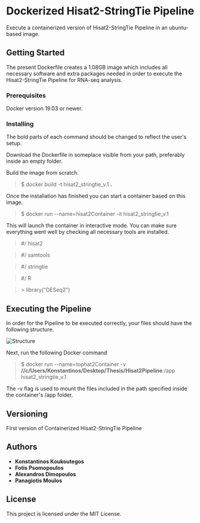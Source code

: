 # Dockerized Hisat2-StringTie Pipeline

Execute a containerized version of Hisat2-StringTie Pipeline in an ubuntu-based image. 

## Getting Started

The present Dockerfile creates a 1.08GB image which includes all necessary software and extra packages needed in order to execute the Hisat2-StringTie Pipeline for RNA-seq analysis. 

### Prerequisites

Docker version 19.03 or newer.

### Installing

The bold parts of each command should be changed to reflect the user's setup.

Download the Dockerfile in someplace visible from your path, preferably inside an empty folder.

Build the image from scratch.


>$ docker build -t hisat2_stringtie_v.1 **.**


Once the installation has finished you can start a container based on this image.


>$ docker run --name=hisat2Container -it hisat2_stringtie_v.1


This will launch the container in interactive mode. You can make sure everything went well by checking all necessary tools are installed. 


> #/ hisat2

> #/ samtools

> #/ stringtie

> #/ R

> \> library("DESeq2")


## Executing the Pipeline

In order for the Pipeline to be executed correctly, your files should have the following structure.

![Structure](https://user-images.githubusercontent.com/56021536/68419821-a6ebf500-01a3-11ea-90b4-3b242ec9be11.png)

Next, run the following Docker command

>$ docker run --name=tophat2Container -v **//c/Users/Konstantinos/Desktop/Thesis/Hisat2Pipeline**:/app hisat2_stringtie_v.1

The -v flag is used to mount the files included in the path specified inside the container's /app folder.

## Versioning

First version of Containerized Hisat2-StringTie Pipeline

## Authors

* **Konstantinos Koukoutegos** 
* **Fotis Psomopoulos** 
* **Alexandros Dimopoulos** 
* **Panagiotis Moulos** 


## License

This project is licensed under the MIT License.



